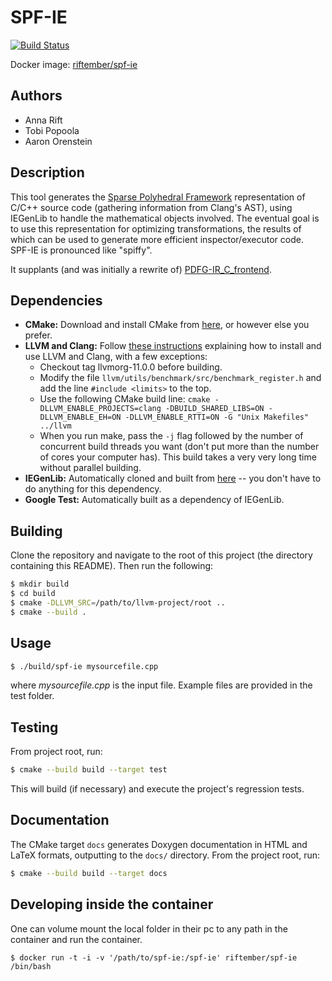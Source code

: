 SPF-IE
==================================

[![Build Status](http://riftember.ddns.net:8090/buildStatus/icon?job=spf-ie%2Fmain)](http://riftember.ddns.net:8090/job/spf-ie/job/main/)

Docker image: [riftember/spf-ie](https://hub.docker.com/r/riftember/spf-ie)


Authors
-------
- Anna Rift
- Tobi Popoola
- Aaron Orenstein


Description
-----------
This tool generates the [Sparse Polyhedral Framework](https://doi.org/10.1016/j.parco.2016.02.004)
representation of C/C++ source code (gathering information from Clang's AST),
using IEGenLib to handle the mathematical objects involved. The eventual goal
is to use this representation for optimizing transformations, the results of
which can be used to generate more efficient inspector/executor code. SPF-IE
is pronounced like "spiffy".

It supplants (and was initially a rewrite of)
[PDFG-IR_C_frontend](https://github.com/BoiseState-AdaptLab/PDFG-IR_C_frontend).


Dependencies
------------
- **CMake:** Download and install CMake from [here](https://cmake.org/download/),
or however else you prefer.
- **LLVM and Clang:** Follow [these instructions](https://github.com/BoiseState-AdaptLab/learningClangLLVM)
explaining how to install and use LLVM and Clang, with a few exceptions:
    - Checkout tag llvmorg-11.0.0 before building.
    - Modify the file `llvm/utils/benchmark/src/benchmark_register.h`
    and add the line `#include <limits>` to the top.
    - Use the following CMake build line:
    `cmake -DLLVM_ENABLE_PROJECTS=clang -DBUILD_SHARED_LIBS=ON -DLLVM_ENABLE_EH=ON -DLLVM_ENABLE_RTTI=ON -G "Unix Makefiles" ../llvm`
    - When you run make, pass the `-j` flag followed by the number of concurrent build threads you want (don't put more than the number of cores your computer has). This build takes a very very long time without parallel building.
- **IEGenLib:** Automatically cloned and built from
[here](https://github.com/CompOpt4Apps/IEGenLib) -- you don't have to do
anything for this dependency.
- **Google Test:** Automatically built as a dependency of IEGenLib.


Building
--------
Clone the repository and navigate to the root of this project (the directory
containing this README). Then run the following:
```bash
$ mkdir build
$ cd build
$ cmake -DLLVM_SRC=/path/to/llvm-project/root ..
$ cmake --build .
```


Usage
-----
```bash
$ ./build/spf-ie mysourcefile.cpp
```
where *mysourcefile.cpp* is the input file.
Example files are provided in the test folder.


Testing
-------
From project root, run:
```bash
$ cmake --build build --target test
```
This will build (if necessary) and execute the project's regression tests.


Documentation
-------------
The CMake target `docs` generates Doxygen documentation in HTML and LaTeX
formats, outputting to the `docs/` directory. From the project root, run:
```bash
$ cmake --build build --target docs
```

Developing inside the container
-------------------------------
One can volume mount the local folder in their pc to any path in the container and run the container.

`$ docker run -t -i -v '/path/to/spf-ie:/spf-ie' riftember/spf-ie /bin/bash`
